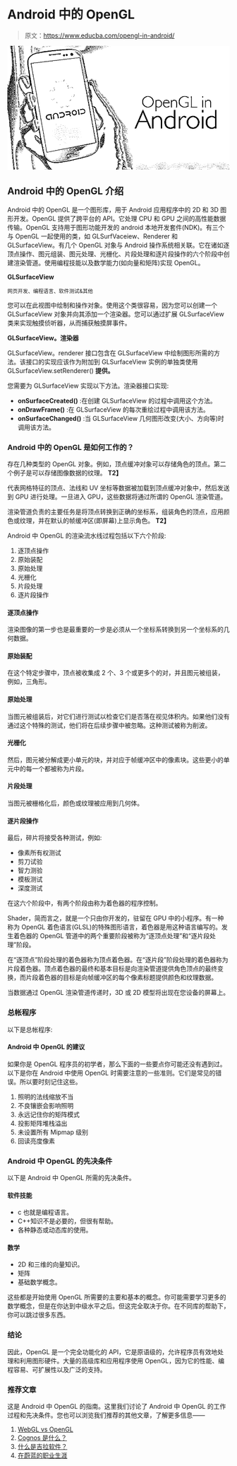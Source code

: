 # Android 中的 OpenGL

> 原文：<https://www.educba.com/opengl-in-android/>

![OpenGL-in-Android](img/ef7fb0def099e789f0916b3b640bf316.png)



## Android 中的 OpenGL 介绍

Android 中的 OpenGL 是一个图形库，用于 Android 应用程序中的 2D 和 3D 图形开发。OpenGL 提供了跨平台的 API。它处理 CPU 和 GPU 之间的高性能数据传输。OpenGL 支持用于图形功能开发的 android 本地开发套件(NDK)。有三个与 OpenGL 一起使用的类，如 GLSurfVaceiew、Renderer 和 GLSurfaceView。有几个 OpenGL 对象与 Android 操作系统相关联。它在诸如逐顶点操作、图元组装、图元处理、光栅化、片段处理和逐片段操作的六个阶段中创建渲染管道。使用编程技能以及数学能力(如向量和矩阵)实现 OpenGL。

**GLSurfaceView**

<small>网页开发、编程语言、软件测试&其他</small>

您可以在此视图中绘制和操作对象。使用这个类很容易，因为您可以创建一个 GLSurfaceView 对象并向其添加一个渲染器。您可以通过扩展 GLSurfaceView 类来实现触摸侦听器，从而捕获触摸屏事件。

**GLSurfaceView。渲染器**

GLSurfaceView。renderer 接口包含在 GLSurfaceView 中绘制图形所需的方法。该接口的实现应该作为附加到 GLSurfaceView 实例的单独类使用 GLSurfaceView.setRenderer() **提供。**

您需要为 GLSurfaceView 实现以下方法。渲染器接口实现:

*   **onSurfaceCreated()** :在创建 GLSurfaceView 的过程中调用这个方法。
*   **onDrawFrame()** :在 GLSurfaceView 的每次重绘过程中调用该方法。
*   **onSurfaceChanged()** :当 GLSurfaceView 几何图形改变(大小、方向等)时调用该方法。

### Android 中的 OpenGL 是如何工作的？

存在几种类型的 OpenGL 对象。例如，顶点缓冲对象可以存储角色的顶点。第二个例子是可以存储图像数据的纹理。 **T2】**

代表网格特征的顶点、法线和 UV 坐标等数据被加载到顶点缓冲对象中，然后发送到 GPU 进行处理。一旦进入 GPU，这些数据将通过所谓的 OpenGL 渲染管道。

渲染管道负责的主要任务是将顶点转换到正确的坐标系，组装角色的顶点，应用颜色或纹理，并在默认的帧缓冲区(即屏幕)上显示角色。 **T2】**

Android 中 OpenGL 的渲染流水线过程包括以下六个阶段:

1.  逐顶点操作
2.  原始装配
3.  原始处理
4.  光栅化
5.  片段处理
6.  逐片段操作

#### 逐顶点操作

渲染图像的第一步也是最重要的一步是必须从一个坐标系转换到另一个坐标系的几何数据。

#### 原始装配

在这个特定步骤中，顶点被收集成 2 个、3 个或更多个的对，并且图元被组装，例如，三角形。

#### 原始处理

当图元被组装后，对它们进行测试以检查它们是否落在视见体积内。如果他们没有通过这个特殊的测试，他们将在后续步骤中被忽略。这种测试被称为削波。

#### 光栅化

然后，图元被分解成更小单元的块，并对应于帧缓冲区中的像素块。这些更小的单元中的每一个都被称为片段。

#### 片段处理

当图元被栅格化后，颜色或纹理被应用到几何体。

#### 逐片段操作

最后，碎片将接受各种测试，例如:

*   像素所有权测试
*   剪刀试验
*   智力测验
*   模板测试
*   深度测试

在这六个阶段中，有两个阶段由称为着色器的程序控制。

Shader，简而言之，就是一个只由你开发的，驻留在 GPU 中的小程序。有一种称为 OpenGL 着色语言(GLSL)的特殊图形语言，着色器是用这种语言编写的。发生着色器的 OpenGL 管道中的两个重要阶段被称为“逐顶点处理”和“逐片段处理”阶段。

在“逐顶点”阶段处理的着色器称为顶点着色器。在“逐片段”阶段处理的着色器称为片段着色器。顶点着色器的最终和基本目标是向渲染管道提供角色顶点的最终变换，而片段着色器的目标是向帧缓冲区的每个像素标题提供颜色和纹理数据。

当数据通过 OpenGL 渲染管道传递时，3D 或 2D 模型将出现在您设备的屏幕上。

### 总帐程序

以下是总帐程序:

#### Android 中 OpenGL 的建议

如果你是 OpenGL 程序员的初学者，那么下面的一些要点你可能还没有遇到过。以下是你在 Android 中使用 OpenGL 时需要注意的一些准则。它们是常见的错误。所以要时刻记住这些。

1.  照明的法线缩放不当
2.  不良镶嵌会影响照明
3.  永远记住你的矩阵模式
4.  投影矩阵堆栈溢出
5.  未设置所有 Mipmap 级别
6.  回读亮度像素

### Android 中 OpenGL 的先决条件

以下是 Android 中 OpenGL 所需的先决条件。

#### 软件技能

*   c 也就是编程语言。
*   C++知识不是必要的，但很有帮助。
*   各种静态或动态库的使用。

#### 数学

*   2D 和三维的向量知识。
*   矩阵
*   基础数学概念。

这些都是开始使用 OpenGL 所需要的主要和基本的概念。你可能需要学习更多的数学概念，但是在你达到中级水平之后。但这完全取决于你。在不同库的帮助下，你可以跳过很多东西。

### 结论

因此，OpenGL 是一个完全功能化的 API，它是原语级的，允许程序员有效地处理和利用图形硬件。大量的高级库和应用程序使用 OpenGL，因为它的性能、编程容易、可扩展性以及广泛的支持。

### 推荐文章

这是 Android 中 OpenGL 的指南。这里我们讨论了 Android 中 OpenGL 的工作过程和先决条件。您也可以浏览我们推荐的其他文章，了解更多信息——

1.  [WebGL vs OpenGL](https://www.educba.com/webgl-vs-opengl/)
2.  [Cognos 是什么？](https://www.educba.com/what-is-cognos/)
3.  [什么是吉拉软件？](https://www.educba.com/what-is-jira-software/)
4.  [在蔚蓝的职业生涯](https://www.educba.com/career-in-azure/)





